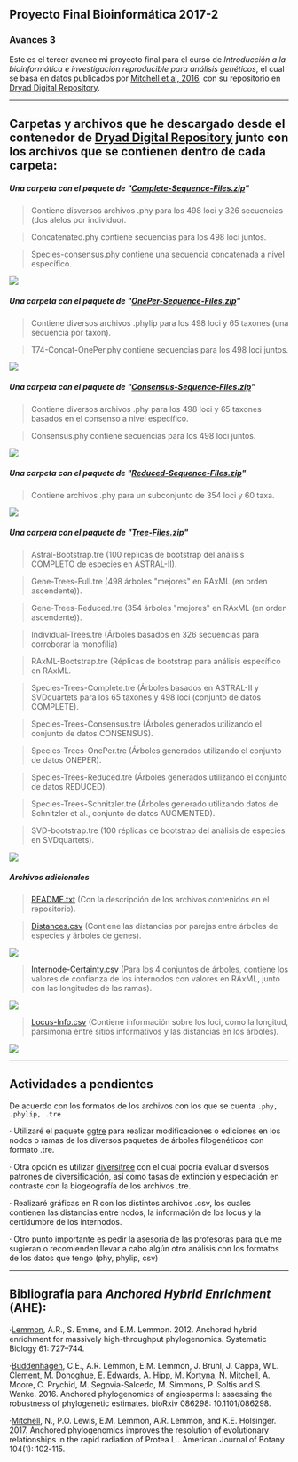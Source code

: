 ## Proyecto Final Bioinformática 2017-2

### Avances 3

Este es el tercer avance mi proyecto final para el curso de _Introducción a la bioinformática e investigación reproducible para análisis genéticos_, el cual se basa en datos publicados por [Mitchell et al, 2016](http://www.amjbot.org/content/104/1/102.full.pdf), con su repositorio en [Dryad Digital Repository](http://datadryad.org/resource/doi:10.5061/dryad.vj32s).
_ _ _ _ _ _ _
## Carpetas y archivos que he descargado desde el contenedor de [Dryad Digital Repository](http://datadryad.org/resource/doi:10.5061/dryad.vj32s) junto con los archivos que se contienen dentro de cada carpeta:

##### Una carpeta con el paquete de "[Complete-Sequence-Files.zip](http://datadryad.org/bitstream/handle/10255/dryad.127969/Complete_Sequence_Files.zip?sequence=1)" 
>Contiene disversos archivos .phy para los 498 loci y 326 secuencias (dos alelos por individuo).

>Concatenated.phy contiene secuencias para los 498 loci juntos.

>Species-consensus.phy contiene una secuencia concatenada a nivel específico.

![](https://github.com/oskarotenks/TareasCursoBioinfInvRepro/blob/master/Diapositiva1.png?raw=true)

##### Una carpeta con el paquete de "[OnePer-Sequence-Files.zip](http://datadryad.org/bitstream/handle/10255/dryad.127971/OnePer_Sequence_Files.zip?sequence=1)"
>Contiene diversos archivos .phylip para los 498 loci y 65 taxones (una secuencia por taxon).

>T74-Concat-OnePer.phy contiene secuencias para los 498 loci juntos.

![](https://github.com/oskarotenks/TareasCursoBioinfInvRepro/blob/master/Diapositiva3.png?raw=true)

##### Una carpeta con el paquete de "[Consensus-Sequence-Files.zip](http://datadryad.org/bitstream/handle/10255/dryad.127972/Consensus_Sequence_Files.zip?sequence=1)"
>Contiene diversos archivos .phy para los 498 loci y 65 taxones basados ​​en el consenso a nivel específico.

>Consensus.phy contiene secuencias para los 498 loci juntos.

![](https://github.com/oskarotenks/TareasCursoBioinfInvRepro/blob/master/Diapositiva2.png?raw=true)

##### Una carpeta con el paquete de "[Reduced-Sequence-Files.zip](http://datadryad.org/bitstream/handle/10255/dryad.127973/Reduced_Sequence_Files.zip?sequence=1)"
>Contiene archivos .phy para un subconjunto de 354 loci y 60 taxa.

![](https://github.com/oskarotenks/TareasCursoBioinfInvRepro/blob/master/Diapositiva4.png?raw=true)

##### Una carpera con el paquete de "[Tree-Files.zip](http://datadryad.org/bitstream/handle/10255/dryad.127974/Tree_Files.zip?sequence=1)"
>Astral-Bootstrap.tre (100 réplicas de bootstrap del análisis COMPLETO de especies en ASTRAL-II).
 
>Gene-Trees-Full.tre (498 árboles "mejores" en  RAxML (en orden ascendente)).
 
>Gene-Trees-Reduced.tre (354 árboles "mejores" en RAxML (en orden ascendente)).
 
>Individual-Trees.tre (Árboles basados ​​en 326 secuencias para corroborar la monofilia)
 
>RAxML-Bootstrap.tre (Réplicas de bootstrap para análisis específico en RAxML.
 
>Species-Trees-Complete.tre (Árboles basados en ASTRAL-II y SVDquartets para los 65 taxones y 498 loci (conjunto de datos COMPLETE).
 
>Species-Trees-Consensus.tre (Árboles generados utilizando el conjunto de datos CONSENSUS).
 
>Species-Trees-OnePer.tre (Árboles generados utilizando el conjunto de datos ONEPER).
 
>Species-Trees-Reduced.tre (Árboles generados utilizando el conjunto de datos REDUCED).
 
>Species-Trees-Schnitzler.tre (Árboles generado utilizando datos de Schnitzler et al., conjunto de datos AUGMENTED).
 
>SVD-bootstrap.tre (100 réplicas de bootstrap del análisis de especies en SVDquartets).

![](https://github.com/oskarotenks/TareasCursoBioinfInvRepro/blob/master/Diapositiva5.png?raw=true)

##### Archivos adicionales
>[README.txt](http://datadryad.org/bitstream/handle/10255/dryad.127967/README.txt?sequence=1) (Con la descripción de los archivos contenidos en el repositorio).

>[Distances.csv](http://datadryad.org/bitstream/handle/10255/dryad.127975/Distances.csv?sequence=1) (Contiene las distancias por parejas entre árboles de especies y árboles de genes).

![](https://github.com/oskarotenks/TareasCursoBioinfInvRepro/blob/master/Diapositiva6.png?raw=true)

>[Internode-Certainty.csv](http://datadryad.org/bitstream/handle/10255/dryad.127976/Internode_Certainty.csv?sequence=1) (Para los 4 conjuntos de árboles, contiene los valores de confianza de los internodos con valores en RAxML, junto con las longitudes de las ramas).

![](https://github.com/oskarotenks/TareasCursoBioinfInvRepro/blob/master/Diapositiva7.png?raw=true)

>[Locus-Info.csv](http://datadryad.org/bitstream/handle/10255/dryad.127977/Locus_Info.csv?sequence=1) (Contiene información sobre los loci, como la longitud, parsimonia entre sitios informativos y las distancias en los árboles).

![](https://github.com/oskarotenks/TareasCursoBioinfInvRepro/blob/master/Diapositiva8.png?raw=true)
_ _ _ _ _ _ _

## Actividades a pendientes

De acuerdo con los formatos de los archivos con los que se cuenta `.phy, .phylip, .tre`

· Utilizaré el paquete [ggtre](http://onlinelibrary.wiley.com/doi/10.1111/2041-210X.12628/epdf) para realizar modificaciones o ediciones en los nodos o ramas de los diversos paquetes de árboles filogenéticos con formato .tre.

· Otra opción es utilizar [diversitree](https://cran.r-project.org/web/packages/diversitree/index.html) con el cual podría evaluar disversos patrones de diversificación, así como tasas de extinción y especiación en contraste con la biogeografía de los archivos .tre.

· Realizaré gráficas en R con los distintos archivos .csv, los cuales contienen las distancias entre nodos, la información de los locus y la certidumbre de los internodos.

· Otro punto importante es pedir la asesoría de las profesoras para que me sugieran o recomienden llevar a cabo algún otro análisis con los formatos de los datos que tengo (phy, phylip, csv)

_ _ _ _ _ _ _
## Bibliografía para _Anchored Hybrid Enrichment_ (AHE):

·[Lemmon](https://oup.silverchair-cdn.com/oup/backfile/Content_public/Journal/sysbio/61/5/10.1093/sysbio/sys049/2/sys049.pdf?Expires=1495344455&Signature=VBx6IPyS1zY0KPUItCQxYpLZ0pboxMMbNYeO8yTWRPhQtDt~OOl8cnkG1BBb93JQC9oyM6BZ8N52K-6UqgylmLI5taPT66N~Jgq438hJ611OqEgtSCYGbmJUvC8nbMbLk8lYbmVrJTA~4HE4kruUBkF9W-4YTRNdgQY0gwFnyooRmXyL3Ji1Q0QT0QchSJvyG7x2hlmaLBGohHRqh5j~MQVqXXK42INEsJ2WOXcA6Y3~nl80y0rngLmksk8RvV9cgMC~QLk5A5orXnWmFArVVH5ysSSkl2DdWEMfVoJtFkhA5Qv7rWwrkCVkCKz04BpMv41Cob9Ue0lxJuKOf7m4zw__&Key-Pair-Id=APKAIUCZBIA4LVPAVW3Q), A.R., S. Emme, and E.M. Lemmon. 2012. Anchored hybrid enrichment for massively high-throughput phylogenomics. Systematic Biology 61: 727–744.

·[Buddenhagen](http://biorxiv.org/content/biorxiv/early/2016/11/28/086298.full.pdf), C.E., A.R. Lemmon, E.M. Lemmon, J. Bruhl, J. Cappa, W.L. Clement, M. Donoghue, E. Edwards, A. Hipp, M. Kortyna, N. Mitchell, A. Moore, C. Prychid, M. Segovia-Salcedo, M. Simmons, P. Soltis and S. Wanke. 2016. Anchored phylogenomics of angiosperms I: assessing the robustness of phylogenetic estimates. bioRxiv 086298: 10.1101/086298.

·[Mitchell](http://www.amjbot.org/content/104/1/102.full.pdf), N., P.O. Lewis, E.M. Lemmon, A.R. Lemmon, and K.E. Holsinger. 2017. Anchored phylogenomics improves the resolution of evolutionary relationships in the rapid radiation of Protea L.. American Journal of Botany 104(1): 102-115.


